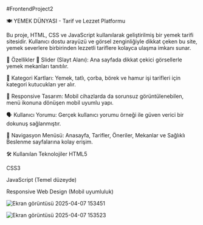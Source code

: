 #FrontendProject2

🍽️ YEMEK DÜNYASI - Tarif ve Lezzet Platformu

Bu proje, HTML, CSS ve JavaScript kullanılarak geliştirilmiş bir yemek tarifi sitesidir. Kullanıcı dostu arayüzü ve görsel zenginliğiyle dikkat çeken bu site, yemek severlere birbirinden lezzetli tariflere kolayca ulaşma imkanı sunar.

📌 Özellikler
🍔 Slider (Slayt Alanı): Ana sayfada dikkat çekici görsellerle yemek mekanları tanıtılır.

🍲 Kategori Kartları: Yemek, tatlı, çorba, börek ve hamur işi tarifleri için kategori kutucukları yer alır.

📱 Responsive Tasarım: Mobil cihazlarda da sorunsuz görüntülenebilen, menü ikonuna dönüşen mobil uyumlu yapı.

🗣️ Kullanıcı Yorumu: Gerçek kullanıcı yorumu örneği ile güven verici bir dokunuş sağlanmıştır.

🧭 Navigasyon Menüsü: Anasayfa, Tarifler, Öneriler, Mekanlar ve Sağlıklı Beslenme sayfalarına kolay erişim.

🛠️ Kullanılan Teknolojiler
HTML5

CSS3

JavaScript (Temel düzeyde)

Responsive Web Design (Mobil uyumluluk)




![Ekran görüntüsü 2025-04-07 153451](https://github.com/user-attachments/assets/ed1f706d-a214-4d73-a38b-d0c66cd998c2)


![Ekran görüntüsü 2025-04-07 153523](https://github.com/user-attachments/assets/f3983167-86ff-45bf-9fff-58f18d95f990)


